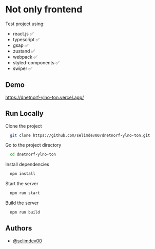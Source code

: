
# Not only frontend

Test project using:
- react.js ✅
- typescript ✅
- gsap ✅
- zustand ✅
- webpack ✅
- styled-components ✅
- swiper ✅

## Demo

https://dnetnorf-ylno-ton.vercel.app/


## Run Locally

Clone the project

```bash
  git clone https://github.com/selimdev00/dnetnorf-ylno-ton.git
```

Go to the project directory

```bash
  cd dnetnorf-ylno-ton
```

Install dependencies

```bash
  npm install
```

Start the server

```bash
  npm run start
```

Build the server

```bash
  npm run build
```


## Authors

- [@selimdev00](https://www.github.com/selimdev00)

